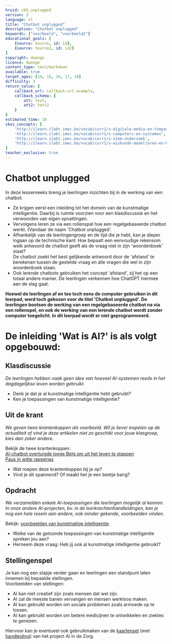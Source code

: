 ```yaml
---
hruid: cb5_unplugged
version: 3
language: nl
title: "Chatbot unplugged"
description: "Chatbot unplugged"
keywords: ["voorbeeld", "voorbeeld2"]
educational_goals: [
    {source: Source, id: id}, 
    {source: Source2, id: id2}
]
copyright: dwengo
licence: dwengo
content_type: text/markdown
available: true
target_ages: [14, 15, 16, 17, 18]
difficulty: 3
return_value: {
    callback_url: callback-url-example,
    callback_schema: {
        att: test,
        att2: test2
    }
}
estimated_time: 10
skos_concepts: [
    'http://ilearn.ilabt.imec.be/vocab/curr1/s-digitale-media-en-toepassingen', 
    'http://ilearn.ilabt.imec.be/vocab/curr1/s-computers-en-systemen', 
    'http://ilearn.ilabt.imec.be/vocab/curr1/s-stem-onderzoek', 
    'http://ilearn.ilabt.imec.be/vocab/curr1/s-wiskunde-modelleren-en-heuristiek'
]
teacher_exclusive: true
---
```


# Chatbot unplugged

In deze lessenreeks breng je leerlingen inzichten bij in de werking van een chatbot. <br>
* Ze krijgen eerst een inleiding tot het domein van de kunstmatige intelligentie. Daarbij is ruimte voorzien voor een klasdiscussie en het verwoorden van eigen opvattingen.  
* Vervolgens leren ze via een rollenspel hoe een regelgebaseerde chatbot werkt. (Vandaar de naam 'Chatbot unplugged'. 
* Afhankelijk van de leerlingengroep en de tijd die je hebt, kan je dieper ingaan op de technische kant: Hoe bepaalt een eenvoudige rekensom welk antwoord de chatbot geeft als de vraag niet in zijn 'woordenboek' staat?<br>
De chatbot zoekt het best gelijkende antwoord door de 'afstand' te berekenen tussen de gestelde vraag en alle vragen die wel in zijn woordenboek staan.
* Ook lerende chatbots gebruiken het concept 'afstand', zij het op een totaal andere manier. De leerlingen verkennen hoe ChatGPT hiermee aan de slag gaat.

**Hoewel de leerlingen af en toe toch eens de computer gebruiken in dit leerpad, werd toch gekozen voor de titel 'Chatbot unplugged'. De leerlingen bootsen de werking van een regelgebaseerde chatbot na via een rollenspel, en ook de werking van een lerende chatbot wordt zonder computer toegelicht. In dit leerpad wordt er niet geprogrammeerd.** 

# De inleiding 'Wat is AI?' is als volgt opgebouwd:

## Klasdiscussie

*De leerlingen hebben vaak geen idee van hoeveel AI-systemen reeds in het dagdagelijkse leven worden gebruikt.*  

* Denk je dat je al kunstmatige intelligentie hebt gebruikt?
* Ken je toepassingen van kunstmatige intelligentie?

## Uit de krant

*We geven twee krantenkoppen als voorbeeld. Wil je liever inspelen op de actualiteit of vind je deze artikelen niet zo geschikt voor jouw klasgroep, kies dan zeker andere.*

Bekijk de twee krantenkoppen:<br>
[AI-chatbot overtuigde jonge Belg om uit het leven te stappen](https://www.nieuwsblad.be/cnt/dmf20230328_99679587)<br>
[Paus in witte rapperjas](https://www.hln.be/het-leukste-van-het-web/paus-in-opvallende-witte-rapperjas-gaat-viraal-maar-is-de-foto-wel-echt~aa454b78/)<br>
* Wat roepen deze krantenkoppen bij je op? 
* Vind je dit spannend? Of maakt het je een beetje bang?

## Opdracht

*We verzamelden enkele AI-toepassingen die leerlingen mogelijk al kennen. In onze andere AI-projecten, bv. in de leerkrachtenhandleidingen, kan je nog een hele resem aan andere, ook minder gekende, voorbeelden vinden.*

Bekijk: [voorbeelden van kunstmatige intelligentie](https://dwengo.org/backend/api/learningObject/getWrapped?hruid=org-dwengo-jommeke-voorbeelden-ai-systemen&version=1&language=nl).

* Welke van de getoonde toepassingen van kunstmatige intelligentie spreken jou aan?
* Herneem deze vraag: Heb jij ook al kunstmatige intelligentie gebruikt?

## Stellingenspel

Je kan nog een stapje verder gaan en leerlingen een standpunt laten innemen bij bepaalde stellingen.<br>
Voorbeelden van stellingen:<br>
* AI kan niet creatief zijn zoals mensen dat wel zijn.
* AI zal de meeste banen vervangen en mensen werkloos maken.
* AI kan gebruikt worden om sociale problemen zoals armoede op te lossen.
* AI kan gebruikt worden om betere medicijnen te ontwikkelen en ziektes te genezen.

Hiervoor kan je eventueel ook gebruikmaken van de [kaartenset](https://dwengo.org/assets/files/care/Kaartset_AIIndeZorg_AIOpSchool_Dwengo.pdf) (met [handleiding](https://dwengo.org/assets/files/care/AIIndeZorgKaartenset_UitlegVoorLeerkracht.pdf)) van het project AI in de Zorg.
